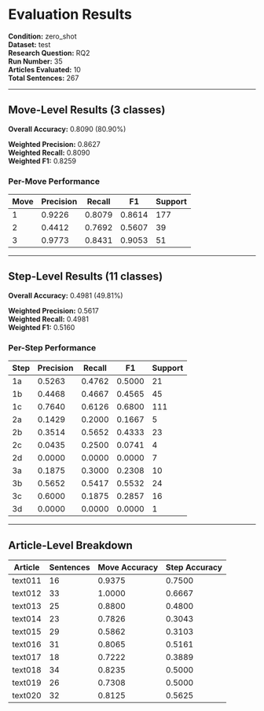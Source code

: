 # Evaluation Results

**Condition:** zero_shot  
**Dataset:** test  
**Research Question:** RQ2  
**Run Number:** 35  
**Articles Evaluated:** 10  
**Total Sentences:** 267  

---

## Move-Level Results (3 classes)

**Overall Accuracy:** 0.8090 (80.90%)  

**Weighted Precision:** 0.8627  
**Weighted Recall:** 0.8090  
**Weighted F1:** 0.8259  

### Per-Move Performance

| Move | Precision | Recall | F1 | Support |
|------|-----------|--------|----|---------|
| 1 | 0.9226 | 0.8079 | 0.8614 | 177 |
| 2 | 0.4412 | 0.7692 | 0.5607 | 39 |
| 3 | 0.9773 | 0.8431 | 0.9053 | 51 |

---

## Step-Level Results (11 classes)

**Overall Accuracy:** 0.4981 (49.81%)  

**Weighted Precision:** 0.5617  
**Weighted Recall:** 0.4981  
**Weighted F1:** 0.5160  

### Per-Step Performance

| Step | Precision | Recall | F1 | Support |
|------|-----------|--------|----|---------|
| 1a | 0.5263 | 0.4762 | 0.5000 | 21 |
| 1b | 0.4468 | 0.4667 | 0.4565 | 45 |
| 1c | 0.7640 | 0.6126 | 0.6800 | 111 |
| 2a | 0.1429 | 0.2000 | 0.1667 | 5 |
| 2b | 0.3514 | 0.5652 | 0.4333 | 23 |
| 2c | 0.0435 | 0.2500 | 0.0741 | 4 |
| 2d | 0.0000 | 0.0000 | 0.0000 | 7 |
| 3a | 0.1875 | 0.3000 | 0.2308 | 10 |
| 3b | 0.5652 | 0.5417 | 0.5532 | 24 |
| 3c | 0.6000 | 0.1875 | 0.2857 | 16 |
| 3d | 0.0000 | 0.0000 | 0.0000 | 1 |

---

## Article-Level Breakdown

| Article | Sentences | Move Accuracy | Step Accuracy |
|---------|-----------|---------------|---------------|
| text011 | 16 | 0.9375 | 0.7500 |
| text012 | 33 | 1.0000 | 0.6667 |
| text013 | 25 | 0.8800 | 0.4800 |
| text014 | 23 | 0.7826 | 0.3043 |
| text015 | 29 | 0.5862 | 0.3103 |
| text016 | 31 | 0.8065 | 0.5161 |
| text017 | 18 | 0.7222 | 0.3889 |
| text018 | 34 | 0.8235 | 0.5000 |
| text019 | 26 | 0.7308 | 0.5000 |
| text020 | 32 | 0.8125 | 0.5625 |
